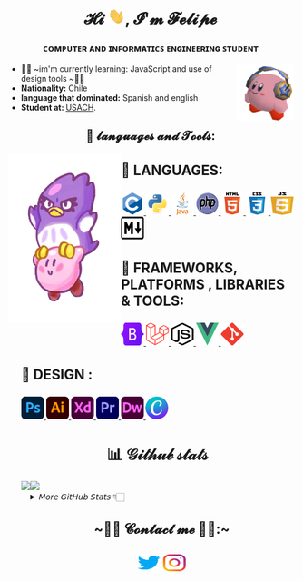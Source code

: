 <h1  align="center">𝓗𝓲 <img src="gif/wave.gif" width="30">, 𝓘'𝓶 𝓕𝓮𝓵𝓲𝓹𝓮 </h1>
<h3  align="center">ᴄᴏᴍᴘᴜᴛᴇʀ ᴀɴᴅ ɪɴꜰᴏʀᴍᴀᴛɪᴄꜱ ᴇɴɢɪɴᴇᴇʀɪɴɢ ꜱᴛᴜᴅᴇɴᴛ</h3>
<img src="gif/kirby audifonos.gif" align="right" width="100" height="100"-->

* 👨‍🎓 ~im'm currently learning: </b>JavaScript and use of design tools ~👨‍🎓
* <b>Nationality:</b> Chile 
* <b>language that dominated:</b> Spanish and english
* <b>Student at: </b>  [USACH](https://informatica.usach.cl/ "University of Santiago de Chile").

<h2  align="center" >👻 𝓵𝓪𝓷𝓰𝓾𝓪𝓰𝓮𝓼 𝓪𝓷𝓭 𝓣𝓸𝓸𝓵𝓼:</h2>
<img src="gif/kirby y coo.gif" align="left" width="200" height="300">
<p  align="left">
<h3  align="left"  style="font-size: 24px"> 🌸 LANGUAGES:</h2>
<ul>
<a  href="https://www.cprogramming.com/"  target="_blank">
<img  src="SVG/c-original.svg"   title="C" alt="c"  width="40"  height="40" /> </a>
<a  href="https://www.python.org"  target="_blank">
<img  src="SVG/python-original.svg"  title="Python" alt="python"  width="40"  height="40" /> </a>
<a  href="https://www.java.com/es/"  target="_blank">
<img  src="SVG/java-4-logo.svg"  title="JAVA" alt="Java"  width="40"  height="40" /> </a>
<a href="" target="_blank"> 
<img  src="SVG/PHP-logo.svg"  title="PHP" alt="PHP" width="40"  height="40" /> </a>
<a href="https://www.w3.org/html/" target="_blank"> 
<img  src="SVG/html5-original-wordmark.svg"  title="HTML5" alt="html5" width="40"  height="40" /> </a>
<a  href="https://www.w3schools.com/css/" target="_blank">
<img  src="SVG/css3-original-wordmark.svg" title="CCS" alt="css3"  width="40"  height="40" /> </a>
<a href="https://www.javascript.com/" target="_blank"> 
<img  src="SVG/Javascript-shield.svg"  title="JavaScript" alt="Javascript" width="40"  height="40"  > </a>
<a href="https://www.markdownguide.org/" target="_blank"> 
<img  src="SVG/Markdown-mark.svg" title="MarkDown" alt="MarkDown" width="40"  height="40" /> </a>
<!-- FRAMEWORKS, PLATFORMS & LIBRARIES -->
<h3  align="left"  style="font-size: 24px"> 🌷 FRAMEWORKS, PLATFORMS , LIBRARIES & TOOLS:</h2>
<a  href="https://getbootstrap.com/"  target="_blank">
<img  src="SVG/Bootstrap_logo.svg"  title="Bootstrap" alt="Bootstrap"  width="40"  height="40" /> </a>
<a  href="https://laravel.com/"  target="_blank">
<img  src="SVG/Laravel.svg"  title="Laravel" alt="Laravel"  width="40"  height="40" /> </a>
<a  href="https://nodejs.org/en/"  target="_blank">
<img  src="SVG/node-js.svg"  title="Node.js" alt="Node JS"  width="40"  height="40" /> </a>
<a  href="https://vuejs.org/"  target="_blank">
<img  src="SVG/Vue.js.svg"  title="Vue" alt="Vue"  width="40"  height="40" /> </a>
<a  href="https://git-scm.com/"  target="_blank">
<img  src="SVG/git-scm-icon.svg" title="GIT" alt="GIT"  width="40"  height="40" /> </a>
<!--herramientas-->
<h3  align="left"  style="font-size: 24px"> 🌺 DESIGN :</h2>
<a  href="https://www.photoshop.com/en"  target="_blank">
<img  src="SVG/Adobe_Photoshop.svg"  title="photoshop" alt="photoshop"  width="40"  height="40" /> </a>
<a  href="https://www.adobe.com/cl/products/illustrator.html"  target="_blank">
<img  src="SVG/Adobe_Illustrator.svg" title="illustrator" alt="Illustrator"  width="40"  height="40" /> </a>
<a  href="https://www.adobe.com/cl/products/xd.html"  target="_blank">
<img  src="SVG/Adobe_XD.svg" title="XD" alt="XD"  width="40"  height="40" /> </a>
<a  href="https://www.adobe.com/pe/products/premiere.html"  target="_blank">
<img  src="SVG/Adobe_Premiere_Pro_Logo.svg" title="Premiere pro" alt="Premiere Pro"  width="40"  height="40" /> </a>
<a  href="https://www.adobe.com/cl/products/dreamweaver.htmll"  target="_blank">
<img  src="SVG/Adobe_Dreamweaver.svg"  title="DreamWeaver" alt="DreamWeaver"  width="40"  height="40" /> </a>
<a  href="https://www.canva.com"  target="_blank">
<img  src="SVG/Canva_icon_2021.svg" title="Canva" alt="Canva"  width="40"  height="40" /> </a>

<h1  align="center">📊 𝒢𝒾𝓉𝒽𝓊𝒷 𝓈𝓉𝒶𝓉𝓈</h1>
<img height="170" align="left" src="https://github-readme-stats.vercel.app/api?username=pipetboy2001&count_private=true&show_icons=true&include_all_commits=true&theme=radical" />
  <img src="https://github-readme-stats.vercel.app/api/top-langs/?username=Pipetboy2001&layout=compact&theme=radical&langs" />
<details>
<summary>𝘔𝘰𝘳𝘦 𝘎𝘪𝘵𝘏𝘶𝘣 𝘚𝘵𝘢𝘵𝘴 👇🏻</summary>
<div>
  <img src="https://github-profile-trophy.vercel.app/?username=pipetboy2001&theme=radical&no-frame=false&no-bg=false&margin-w=4" />

  [![Ashutosh's github activity graph](https://activity-graph.herokuapp.com/graph?username=pipetboy2001&theme=react-dark)](https://github.com/ashutosh00710/github-readme-activity-graph)
  𝗡𝗢𝗧𝗘: 𝗧𝗵𝗶𝘀 𝗱𝗼𝗲𝘀 𝗻𝗼𝘁 𝗶𝗻𝗱𝗶𝗰𝗮𝘁𝗲 𝗺𝘆 𝘀𝗸𝗶𝗹𝗹 𝗹𝗲𝘃𝗲𝗹 𝗼𝗿 𝗹𝗮𝗻𝗴𝘂𝗮𝗴𝗲 𝗽𝗿𝗼𝗳𝗶𝗰𝗶𝗲𝗻𝗰𝘆, 𝗶𝘁'𝘀 𝗺𝗲𝗿𝗲𝗹𝘆 𝗮 𝗚𝗶𝘁𝗛𝘂𝗯 𝗺𝗲𝘁𝗿𝗶𝗰 𝗼𝗳 𝘄𝗵𝗶𝗰𝗵 𝗹𝗮𝗻𝗴𝘂𝗮𝗴𝗲𝘀 𝗜 𝗵𝗮𝘃𝗲 𝘁𝗵𝗲 𝗺𝗼𝘀𝘁 𝗰𝗼𝗱𝗲 𝗼𝗳 𝗼𝗻 𝗚𝗶𝘁𝗛𝘂𝗯.
</div>
</details>
<div>
<h2 align="center" style="font-size: 24px">~🐱‍💻 𝓒𝓸𝓷𝓽𝓪𝓬𝓽 𝓶𝓮 🐱‍💻:~<h2>
        <p align="center">
                <a href="https://twitter.com/pipetboy2001" target="blank"><img align="center"
                src="SVG/twitter.svg" alt="pipetboy2001" height="30" width="40" /></a>
                <a href="https://instagram.com/Pipetboy2001" target="blank"><img align="center"
                src="SVG/instagram.svg" alt="Pipetboy2001" height="30" width="40" /></a>
        </p>
</div>